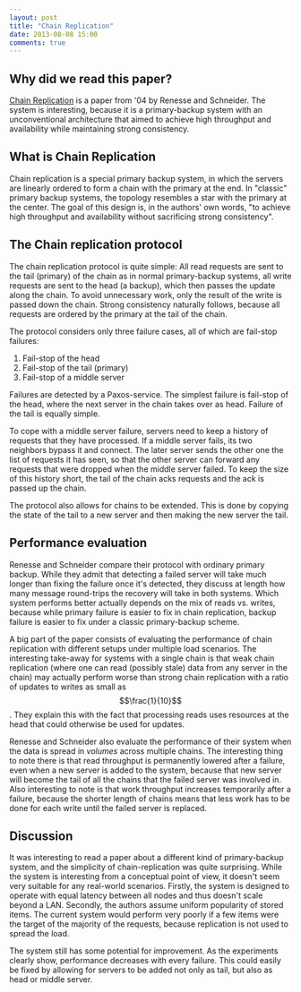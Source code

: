 ```yaml
---
layout: post
title: "Chain Replication"
date: 2013-08-08 15:00
comments: true
---
```


## Why did we read this paper?

[Chain Replication](http://db2.usenix.org/events/osdi04/tech/full_papers/renesse/renesse.pdf) is a paper from '04 by Renesse and Schneider. The system is interesting, because it is a primary-backup system with an unconventional architecture that aimed to achieve high throughput and availability while maintaining strong consistency.

## What is Chain Replication

Chain replication is a special primary backup system, in which the servers are linearly ordered to form a chain with the primary at the end. In "classic" primary backup systems, the topology resembles a star with the primary at the center. 
The goal of this design is, in the authors' own words, "to achieve high throughput and availability without sacrificing strong consistency".

## The Chain replication protocol

The chain replication protocol is quite simple: All read requests are sent to the tail (primary) of the chain as in normal primary-backup systems, all write requests are sent to the head (a backup), which then passes the update along the chain. To avoid unnecessary work, only the result of the write is passed down the chain. Strong consistency naturally follows, because all requests are ordered by the primary at the tail of the chain.

The protocol considers only three failure cases, all of which are fail-stop failures:

1. Fail-stop of the head
2. Fail-stop of the tail (primary)
3. Fail-stop of a middle server

Failures are detected by a Paxos-service. The simplest failure is fail-stop of the head, where the next server in the chain takes over as head. Failure of the tail is equally simple.

To cope with a middle server failure, servers need to keep a history of requests that they have processed. If a middle server fails, its two neighbors bypass it and connect. The later server sends the other one the list of requests it has seen, so that the other server can forward any requests that were dropped when the middle server failed. To keep the size of this history short, the tail of the chain acks requests and the ack is passed up the chain.

The protocol also allows for chains to be extended. This is done by copying the state of the tail to a new server and then making the new server the tail.

## Performance evaluation

Renesse and Schneider compare their protocol with ordinary primary backup. While they admit that detecting a failed server will take much longer than fixing the failure once it's detected, they discuss at length how many message round-trips the recovery will take in both systems. Which system performs better actually depends on the mix of reads vs. writes, because while primary failure is easier to fix in chain replication, backup failure is easier to fix under a classic primary-backup scheme.

A big part of the paper consists of evaluating the performance of chain replication with different setups under multiple load scenarios. The interesting take-away for systems with a single chain is that weak chain replication (where one can read (possibly stale) data from any server in the chain) may actually perform worse than strong chain replication with a ratio of updates to writes as small as $$\frac{1}{10}$$. They explain this with the fact that processing reads uses resources at the head that could otherwise be used for updates.

Renesse and Schneider also evaluate the performance of their system when the data is spread in *volumes* across multiple chains. The interesting thing to note there is that read throughput is permanently lowered after a failure, even when a new server is added to the system, because that new server will become the tail of all the chains that the failed server was involved in. Also interesting to note is that work throughput increases temporarily after a failure, because the shorter length of chains means that less work has to be done for each write until the failed server is replaced.

## Discussion

It was interesting to read a paper about a different kind of primary-backup system, and the simplicity of chain-replication was quite surprising. While the system is interesting from a conceptual point of view, it doesn't seem very suitable for any real-world scenarios. Firstly, the system is designed to operate with equal latency between all nodes and thus doesn't scale beyond a LAN. Secondly, the authors assume uniform popularity of stored items. The current system would perform very poorly if a few items were the target of the majority of the requests, because replication is not used to spread the load.

The system still has some potential for improvement. As the experiments clearly show, performance decreases with every failure. This could easily be fixed by allowing for servers to be added not only as tail, but also as head or middle server.
